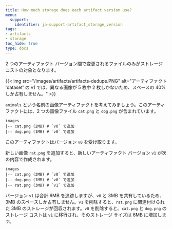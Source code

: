 ```yaml
---
title: How much storage does each artifact version use?
menu:
  support:
    identifier: ja-support-artifact_storage_version
tags:
- artifacts
- storage
toc_hide: true
type: docs
---
```


2 つのアーティファクト バージョン間で変更されるファイルのみがストレージ コストの対象となります。

{{< img src="/images/artifacts/artifacts-dedupe.PNG" alt="アーティファクト 'dataset' の v1 では、異なる画像が 5 枚中 2 枚しかないため、スペースの 40% しか占有しません。" >}}

`animals` という名前の画像アーティファクトを考えてみましょう。このアーティファクトには、2 つの画像ファイル `cat.png` と `dog.png` が含まれています。

```
images
|-- cat.png (2MB) # `v0` で追加
|-- dog.png (1MB) # `v0` で追加
```

このアーティファクトはバージョン `v0` を受け取ります。

新しい画像 `rat.png` を追加すると、新しいアーティファクト バージョン `v1` が次の内容で作成されます。

```
images
|-- cat.png (2MB) # `v0` で追加
|-- dog.png (1MB) # `v0` で追加
|-- rat.png (3MB) # `v1` で追加
```

バージョン `v1` は合計 6MB を追跡しますが、`v0` と 3MB を共有しているため、3MB のスペースしか占有しません。`v1` を削除すると、`rat.png` に関連付けられた 3MB のストレージが回収されます。`v0` を削除すると、`cat.png` と `dog.png` のストレージ コストは `v1` に移行され、そのストレージ サイズは 6MB に増加します。